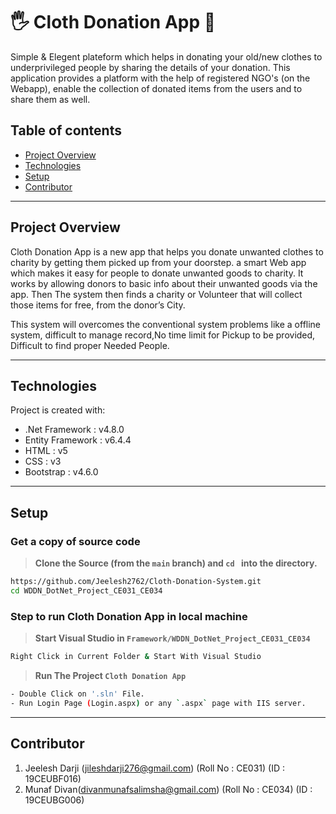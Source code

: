 # 🖐 Cloth Donation App 👚

Simple & Elegent plateform which helps in donating your old/new clothes to underprivileged people by sharing the details of your donation. This application provides a platform with the help of registered NGO's (on the Webapp), enable the collection of donated items from the users and to share them as well.

## Table of contents

-   [Project Overview](#project-overview)
-   [Technologies](#technologies)
-   [Setup](#setup)
-   [Contributor](#contributor)

---

## Project Overview

Cloth Donation App is a new app that helps you donate unwanted clothes to charity by getting them picked up from your doorstep. a smart Web app which makes it easy for people to donate unwanted goods to charity. It works by allowing donors to basic info about their unwanted goods via the app. Then The system then finds a charity or Volunteer that will collect those items for free, from the donor’s City.

This system will overcomes the conventional system problems like
a offline system, difficult to manage record,No time limit for Pickup to be
provided, Difficult to find proper Needed People.

---

## Technologies

Project is created with:

-   .Net Framework : v4.8.0
-   Entity Framework : v6.4.4
-   HTML : v5
-   CSS : v3
-   Bootstrap : v4.6.0

---

## Setup

### Get a copy of source code

> **Clone the Source (from the `main` branch) and `cd ` into the directory.**

```sh
https://github.com/Jeelesh2762/Cloth-Donation-System.git
cd WDDN_DotNet_Project_CE031_CE034
```

### Step to run Cloth Donation App in local machine

> **Start Visual Studio in `Framework/WDDN_DotNet_Project_CE031_CE034`**

```sh
Right Click in Current Folder & Start With Visual Studio
```

> **Run The Project `Cloth Donation App`**

```sh
- Double Click on '.sln' File.
- Run Login Page (Login.aspx) or any `.aspx` page with IIS server.
```

---

## Contributor

1. Jeelesh Darji (jileshdarji276@gmail.com)
   (Roll No : CE031) (ID : 19CEUBF016)
2. Munaf Divan(divanmunafsalimsha@gmail.com)
   (Roll No : CE034) (ID : 19CEUBG006)
